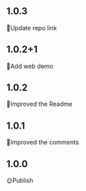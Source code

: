 ## 1.0.3

📖Update repo link

## 1.0.2+1

📖Add web demo

## 1.0.2

📖Improved the Readme

## 1.0.1

📖Improved the comments

## 1.0.0

🌞Publish
